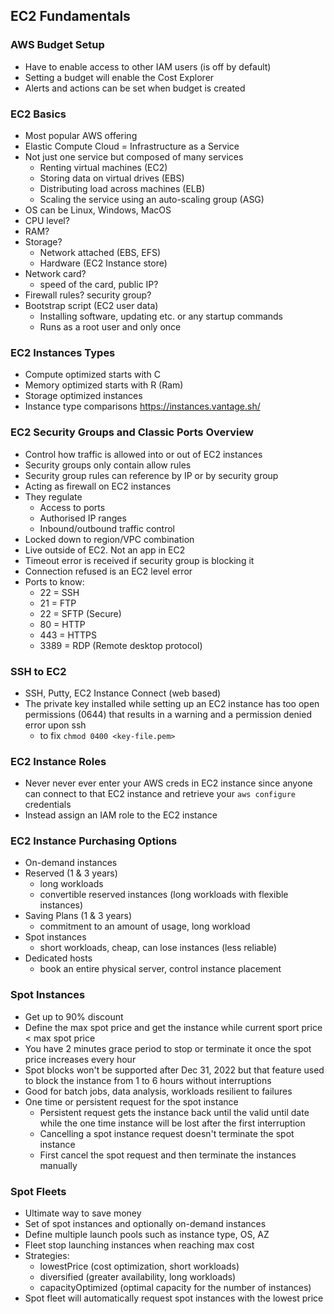 ## EC2 Fundamentals

### AWS Budget Setup

* Have to enable access to other IAM users (is off by default)
* Setting a budget will enable the Cost Explorer
* Alerts and actions can be set when budget is created

### EC2 Basics

* Most popular AWS offering
* Elastic Compute Cloud = Infrastructure as a Service
* Not just one service but composed of many services
  * Renting virtual machines (EC2)
  * Storing data on virtual drives (EBS)
  * Distributing load across machines (ELB)
  * Scaling the service using an auto-scaling group (ASG)
* OS can be Linux, Windows, MacOS
* CPU level?
* RAM?
* Storage?
  * Network attached (EBS, EFS)
  * Hardware (EC2 Instance store)
* Network card? 
  * speed of the card, public IP?
* Firewall rules? security group?
* Bootstrap script (EC2 user data)
  * Installing software, updating etc. or any startup commands
  * Runs as a root user and only once

### EC2 Instances Types

* Compute optimized starts with C
* Memory optimized starts with R (Ram)
* Storage optimized instances
* Instance type comparisons https://instances.vantage.sh/

### EC2 Security Groups and Classic Ports Overview

* Control how traffic is allowed into or out of EC2 instances
* Security groups only contain allow rules
* Security group rules can reference by IP or by security group
* Acting as firewall on EC2 instances
* They regulate
  * Access to ports
  * Authorised IP ranges 
  * Inbound/outbound traffic control 
* Locked down to region/VPC combination
* Live outside of EC2. Not an app in EC2
* Timeout error is received if security group is blocking it
* Connection refused is an EC2 level error
* Ports to know:
  * 22 = SSH
  * 21 = FTP
  * 22 = SFTP (Secure)
  * 80 = HTTP
  * 443 = HTTPS
  * 3389 = RDP (Remote desktop protocol)

### SSH to EC2
* SSH, Putty, EC2 Instance Connect (web based)
* The private key installed while setting up an EC2 instance has too open permissions (0644) that results in a warning and a permission denied error upon ssh
  * to fix `chmod 0400 <key-file.pem>`


### EC2 Instance Roles

* Never never ever enter your AWS creds in EC2 instance since anyone can connect to that EC2 instance and retrieve your `aws configure` credentials
* Instead assign an IAM role to the EC2 instance

### EC2 Instance Purchasing Options

* On-demand instances
* Reserved (1 & 3 years)
  * long workloads
  * convertible reserved instances (long workloads with flexible instances)
* Saving Plans (1 & 3 years) 
  * commitment to an amount of usage, long workload
* Spot instances
  * short workloads, cheap, can lose instances (less reliable)
* Dedicated hosts
  * book an entire physical server, control instance placement
  
### Spot Instances
* Get up to 90% discount
* Define the max spot price and get the instance while current sport price < max spot price
* You have 2 minutes grace period to stop or terminate it once the spot price increases every hour
* Spot blocks won't be supported after Dec 31, 2022 but that feature used to block the instance from 1 to 6 hours without interruptions
* Good for batch jobs, data analysis, workloads resilient to failures
* One time or persistent request for the spot instance
  * Persistent request gets the instance back until the valid until date while the one time instance will be lost after the first interruption
  * Cancelling a spot instance request doesn't terminate the spot instance
  * First cancel the spot request and then terminate the instances manually

### Spot Fleets

* Ultimate way to save money
* Set of spot instances and optionally on-demand instances
* Define multiple launch pools such as instance type, OS, AZ
* Fleet stop launching instances when reaching max cost
* Strategies:
  * lowestPrice (cost optimization, short workloads)
  * diversified (greater availability, long workloads)
  * capacityOptimized (optimal capacity for the number of instances)
* Spot fleet will automatically request spot instances with the lowest price


 